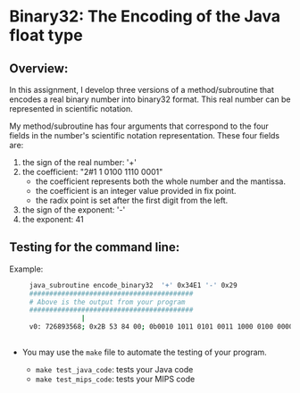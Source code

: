 # Binary32: The Encoding of the Java float type

## Overview:

In this assignment, I develop three versions of a method/subroutine that encodes a real binary number into binary32 format.  This real number can be represented in scientific notation.  

My method/subroutine has four arguments that correspond to the four fields in the number's scientific notation representation.  These four fields are:
   1. the sign of the real number: '+'
   1. the coefficient: "2#1 1 0100 1110 0001"
      - the coefficient represents both the whole number and the mantissa.
      - the coefficient is an integer value provided in fix point.
      - the radix point is set after the first digit from the left. 
   1. the sign of the exponent: '-'
   1. the exponent: 41


## Testing for the command line:
Example:
```bash
     java_subroutine encode_binary32  '+' 0x34E1 '-' 0x29
     #########################################
     # Above is the output from your program
     #########################################
                  |
     v0: 726893568; 0x2B 53 84 00; 0b0010 1011 0101 0011 1000 0100 0000 0000;
     
```

  * You may use the `make` file to automate the testing of your program.

     * `make test_java_code`: tests your Java code
     * `make test_mips_code`: tests your MIPS code
    
